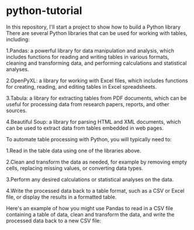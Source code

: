 # python-tutorial
In this repository, I'll start a project to show how to build a Python library
There are several Python libraries that can be used for working with tables, including:

1.Pandas: a powerful library for data manipulation and analysis, which includes functions for reading and writing tables in various formats, cleaning and transforming data, and performing calculations and statistical analyses.

2.OpenPyXL: a library for working with Excel files, which includes functions for creating, reading, and editing tables in Excel spreadsheets.

3.Tabula: a library for extracting tables from PDF documents, which can be useful for processing data from research papers, reports, and other sources.

4.Beautiful Soup: a library for parsing HTML and XML documents, which can be used to extract data from tables embedded in web pages.

To automate table processing with Python, you will typically need to:

1.Read in the table data using one of the libraries above.

2.Clean and transform the data as needed, for example by removing empty cells, replacing missing values, or converting data types.

3.Perform any desired calculations or statistical analyses on the data.

4.Write the processed data back to a table format, such as a CSV or Excel file, or display the results in a formatted table.

Here's an example of how you might use Pandas to read in a CSV file containing a table of data, clean and transform the data, and write the processed data back to a new CSV file:
